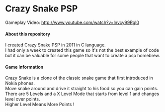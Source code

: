 # Crazy Snake PSP

Gameplay Video: http://www.youtube.com/watch?v=lnvcy99Rgl0  

#### About this repository  
I created Crazy Snake PSP in 2011 in C language.  
I had only a week to created this game so it's not the best example of code  
but it can be valuable for some people that want to create a psp homebrew.  

#### Game Information
Crazy Snake is a clone of the classic snake game that first introduced in Nokia phones.  
Move snake around and drive it straight to his food so you can gain points.  
There are 5 Levels and a X Level Mode that starts from level 1 and changes level over points.  
Higher Level Means More Points !  